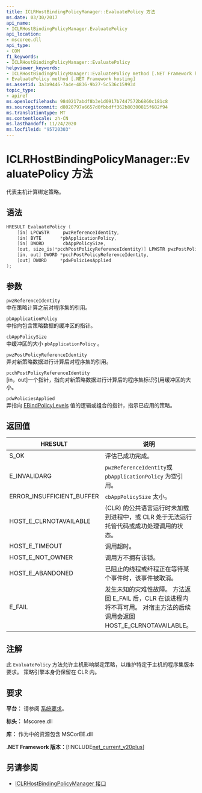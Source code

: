 ```yaml
---
title: ICLRHostBindingPolicyManager::EvaluatePolicy 方法
ms.date: 03/30/2017
api_name:
- ICLRHostBindingPolicyManager.EvaluatePolicy
api_location:
- mscoree.dll
api_type:
- COM
f1_keywords:
- ICLRHostBindingPolicyManager::EvaluatePolicy
helpviewer_keywords:
- ICLRHostBindingPolicyManager::EvaluatePolicy method [.NET Framework hosting]
- EvaluatePolicy method [.NET Framework hosting]
ms.assetid: 3a3a9446-7a4e-4836-9b27-5c536c15993d
topic_type:
- apiref
ms.openlocfilehash: 9840217abdf8b3e1d0917b7447572b6860c181c8
ms.sourcegitcommit: d8020797a6657d0fbbdff362b80300815f682f94
ms.translationtype: MT
ms.contentlocale: zh-CN
ms.lasthandoff: 11/24/2020
ms.locfileid: "95720303"
---
```

# <a name="iclrhostbindingpolicymanagerevaluatepolicy-method"></a>ICLRHostBindingPolicyManager::EvaluatePolicy 方法

代表主机计算绑定策略。  
  
## <a name="syntax"></a>语法  
  
```cpp  
HRESULT EvaluatePolicy (  
    [in] LPCWSTR     pwzReferenceIdentity,  
    [in] BYTE       *pbApplicationPolicy,  
    [in] DWORD       cbAppPolicySize,  
    [out, size_is(*pcchPostPolicyReferenceIdentity)] LPWSTR pwzPostPolicyReferenceIdentity,  
    [in, out] DWORD *pcchPostPolicyReferenceIdentity,  
    [out] DWORD     *pdwPoliciesApplied  
);  
```  
  
## <a name="parameters"></a>参数  

 `pwzReferenceIdentity`  
 中在策略计算之前对程序集的引用。  
  
 `pbApplicationPolicy`  
 中指向包含策略数据的缓冲区的指针。  
  
 `cbAppPolicySize`  
 中缓冲区的大小 `pbApplicationPolicy` 。  
  
 `pwzPostPolicyReferenceIdentity`  
 弄对新策略数据进行计算后对程序集的引用。  
  
 `pcchPostPolicyReferenceIdentity`  
 [in，out]一个指针，指向对新策略数据进行计算后的程序集标识引用缓冲区的大小。  
  
 `pdwPoliciesApplied`  
 弄指向 [EBindPolicyLevels](ebindpolicylevels-enumeration.md) 值的逻辑或组合的指针，指示已应用的策略。  
  
## <a name="return-value"></a>返回值  
  
|HRESULT|说明|  
|-------------|-----------------|  
|S_OK|评估已成功完成。|  
|E_INVALIDARG|`pwzReferenceIdentity`或 `pbApplicationPolicy` 为空引用。|  
|ERROR_INSUFFICIENT_BUFFER|`cbAppPolicySize` 太小。|  
|HOST_E_CLRNOTAVAILABLE| (CLR) 的公共语言运行时未加载到进程中，或 CLR 处于无法运行托管代码或成功处理调用的状态。|  
|HOST_E_TIMEOUT|调用超时。|  
|HOST_E_NOT_OWNER|调用方不拥有该锁。|  
|HOST_E_ABANDONED|已阻止的线程或纤程正在等待某个事件时，该事件被取消。|  
|E_FAIL|发生未知的灾难性故障。 方法返回 E_FAIL 后，CLR 在该进程内将不再可用。 对宿主方法的后续调用会返回 HOST_E_CLRNOTAVAILABLE。|  
  
## <a name="remarks"></a>注解  

 此 `EvaluatePolicy` 方法允许主机影响绑定策略，以维护特定于主机的程序集版本要求。 策略引擎本身仍保留在 CLR 内。  
  
## <a name="requirements"></a>要求  

 **平台：** 请参阅 [系统要求](../../get-started/system-requirements.md)。  
  
 **标头：** Mscoree.dll  
  
 **库：** 作为中的资源包含 MSCorEE.dll  
  
 **.NET Framework 版本：**[!INCLUDE[net_current_v20plus](../../../../includes/net-current-v20plus-md.md)]  
  
## <a name="see-also"></a>另请参阅

- [ICLRHostBindingPolicyManager 接口](iclrhostbindingpolicymanager-interface.md)
